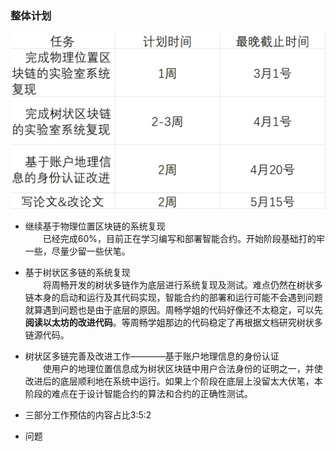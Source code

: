 ### 整体计划
![学期大致计划](../img/Screenshot%202023-02-13%20095907.jpg)
- 继续基于物理位置区块链的系统复现  
&emsp;&emsp;已经完成60%，目前正在学习编写和部署智能合约。开始阶段基础打的牢一些，尽量少留一些伏笔。

- 基于树状区多链的系统复现  
&emsp;&emsp;将周畅开发的树状多链作为底层进行系统复现及测试。难点仍然在树状多链本身的启动和运行及其代码实现，智能合约的部署和运行可能不会遇到问题就算遇到问题也是由于底层的原因。周畅学姐的代码好像还不太稳定，可以先**阅读以太坊的改进代码**。等周畅学姐那边的代码稳定了再根据文档研究树状多链源代码。

- 树状区多链完善及改进工作————基于账户地理信息的身份认证  
&emsp;&emsp;使用户的地理位置信息成为树状区块链中用户合法身份的证明之一，并使改进后的底层顺利地在系统中运行。如果上个阶段在底层上没留太大伏笔，本阶段的难点在于设计智能合约的算法和合约的正确性测试。
- 三部分工作预估的内容占比3:5:2
- 问题

